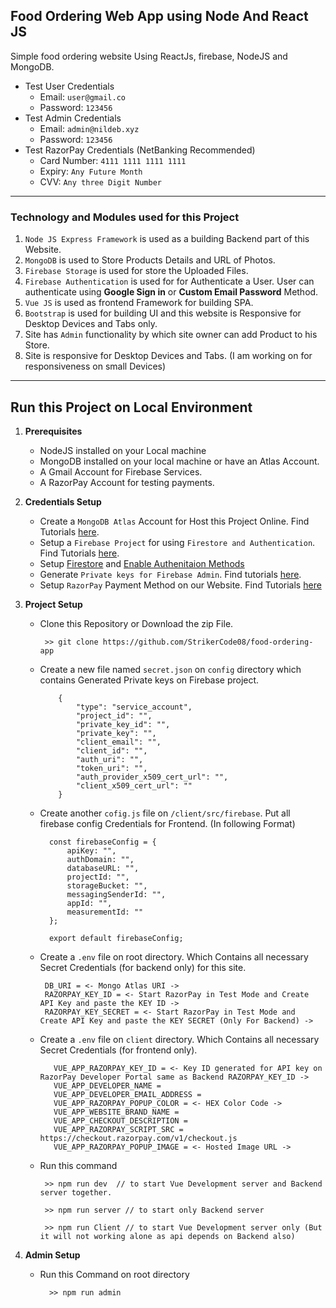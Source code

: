 ## Food Ordering Web App using Node And React JS

Simple food ordering website Using ReactJs, firebase, NodeJS and MongoDB.

- Test User Credentials
  - Email: `user@gmail.co`
  - Password: `123456`
- Test Admin Credentials
  - Email: `admin@nildeb.xyz`
  - Password: `123456`
- Test RazorPay Credentials (NetBanking Recommended)
  - Card Number: `4111 1111 1111 1111`
  - Expiry: `Any Future Month`
  - CVV: `Any three Digit Number`


---

### Technology and Modules used for this Project

1. `Node JS Express Framework` is used as a building Backend part of this Website.
2. `MongoDB` is used to Store Products Details and URL of Photos.
3. `Firebase Storage` is used for store the Uploaded Files.
4. `Firebase Authentication` is used for for Authenticate a User. User can authenticate using **Google Sign in** or **Custom Email Password** Method.
5. `Vue JS` is used as frontend Framework for building SPA.
6. `Bootstrap` is used for building UI and this website is Responsive for Desktop Devices and Tabs only.
7. Site has `Admin` functionality by which site owner can add Product to his Store.
8. Site is responsive for Desktop Devices and Tabs. (I am working on for responsiveness on small Devices)

---

## Run this Project on Local Environment

1. **Prerequisites**

   - NodeJS installed on your Local machine
   - MongoDB installed on your local machine or have an Atlas Account.
   - A Gmail Account for Firebase Services.
   - A RazorPay Account for testing payments.

2. **Credentials Setup**

   - Create a `MongoDB Atlas` Account for Host this Project Online. Find Tutorials [here](https://www.youtube.com/watch?v=KKyag6t98g8).
   - Setup a `Firebase Project` for using `Firestore and Authentication`. Find Tutorials [here](https://www.youtube.com/watch?v=6juww5Lmvgo).
   - Setup [Firestore](https://www.youtube.com/watch?v=UFLvSp4Mh9k&list=PL4cUxeGkcC9itfjle0ji1xOZ2cjRGY_WB&index=2) and [Enable Authenitaion Methods](https://www.youtube.com/watch?v=-OKrloDzGpU)
   - Generate `Private keys for Firebase Admin`. Find tutorials [here](https://youtu.be/WtYzHTXHBp0).
   - Setup `RazorPay` Payment Method on our Website. Find Tutorials [here](https://www.youtube.com/watch?v=nGZbqT4lb_g)

3. **Project Setup**

   - Clone this Repository or Download the zip File.
     ```
      >> git clone https://github.com/StrikerCode08/food-ordering-app
     ```
   - Create a new file named `secret.json` on `config` directory which contains Generated Private keys on Firebase project.

     ```
         {
             "type": "service_account",
             "project_id": "",
             "private_key_id": "",
             "private_key": "",
             "client_email": "",
             "client_id": "",
             "auth_uri": "",
             "token_uri": "",
             "auth_provider_x509_cert_url": "",
             "client_x509_cert_url": ""
         }

     ```

   - Create another `cofig.js` file on `/client/src/firebase`. Put all firebase config Credentials for Frontend. (In following Format)

     ```
       const firebaseConfig = {
           apiKey: "",
           authDomain: "",
           databaseURL: "",
           projectId: "",
           storageBucket: "",
           messagingSenderId: "",
           appId: "",
           measurementId: ""
       };

       export default firebaseConfig;
     ```

   - Create a `.env` file on root directory. Which Contains all necessary Secret Credentials (for backend only) for this site.

     ```
      DB_URI = <- Mongo Atlas URI ->
      RAZORPAY_KEY_ID = <- Start RazorPay in Test Mode and Create API Key and paste the KEY ID ->
      RAZORPAY_KEY_SECRET = <- Start RazorPay in Test Mode and Create API Key and paste the KEY SECRET (Only For Backend) ->
     ```

   - Create a `.env` file on `client` directory. Which Contains all necessary Secret Credentials (for frontend only).

     ```
        VUE_APP_RAZORPAY_KEY_ID = <- Key ID generated for API key on RazorPay Developer Portal same as Backend RAZORPAY_KEY_ID ->
        VUE_APP_DEVELOPER_NAME =
        VUE_APP_DEVELOPER_EMAIL_ADDRESS =
        VUE_APP_RAZORPAY_POPUP_COLOR = <- HEX Color Code ->
        VUE_APP_WEBSITE_BRAND_NAME =
        VUE_APP_CHECKOUT_DESCRIPTION =
        VUE_APP_RAZORPAY_SCRIPT_SRC = https://checkout.razorpay.com/v1/checkout.js
        VUE_APP_RAZORPAY_POPUP_IMAGE = <- Hosted Image URL ->
     ```

   - Run this command

     ```
      >> npm run dev  // to start Vue Development server and Backend server together.

      >> npm run server // to start only Backend server

      >> npm run Client // to start Vue Development server only (But it will not working alone as api depends on Backend also)

     ```

4. **Admin Setup**
   - Run this Command on root directory
     ```
       >> npm run admin
     ```

<!-- --- -->


